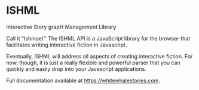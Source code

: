 # ISHML
Interactive Story grapH Management Library

Call it "Ishmael." The ISHML API is a JavaScript library for the browser that facilitates writing interactive fiction in Javascript.

Eventually, ISHML will address all aspects of creating interactive fiction. For now, though, it is just a really flexible and powerful parser that you can quickly and easily drop into your Javascript applications.

Full documentation available at https://whitewhalestories.com.
